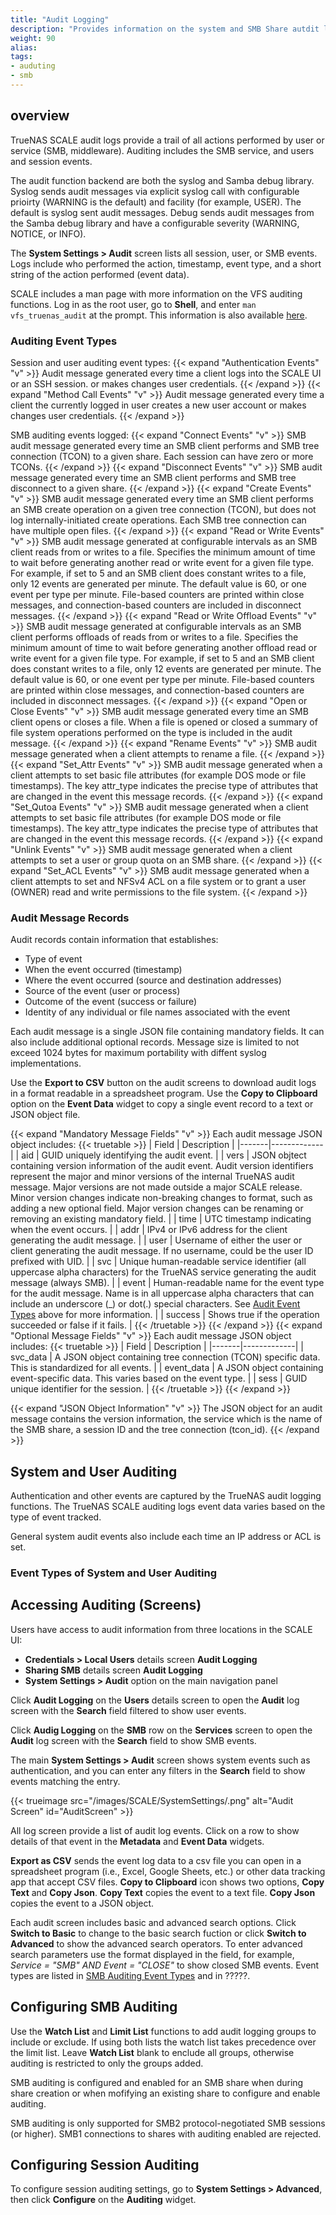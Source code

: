 ```yaml
---
title: "Audit Logging"
description: "Provides information on the system and SMB Share autdit logging screens and function in TrueNAS."
weight: 90
alias: 
tags:
- auduting
- smb 
---
```



## overview
TrueNAS SCALE audit logs provide a trail of all actions performed by user or service (SMB, middleware).
Auditing includes the SMB service, and users and session events.

The audit function backend are both the syslog and Samba debug library. 
Syslog sends audit messages via explicit syslog call with configurable prioirty (WARNING is the default) and facility (for example, USER).
The default is syslog sent audit messages.
Debug sends audit messages from the Samba debug library and have a configurable severity (WARNING, NOTICE, or INFO).

The **System Settings > Audit** screen lists all session, user, or SMB events.
Logs include who performed the action, timestamp, event type, and a short string of the action performed (event data).


SCALE includes a man page with more information on the VFS auditing functions. 
Log in as the root user, go to **Shell**, and enter `man vfs_truenas_audit` at the prompt.
This information is also available [here](https://github.com/truenas/samba/blob/SCALE-v4-19-stable/docs-xml/manpages/vfs_truenas_audit.8.xml).

### Auditing Event Types 
Session and user auditing event types:
{{< expand "Authentication Events" "v" >}}
Audit message generated every time a client logs into the SCALE UI or an SSH session.
 or makes changes user credentials. 
{{< /expand >}}
{{< expand "Method Call Events" "v" >}}
Audit message generated every time a client the currently logged in user creates a new user account or makes changes user credentials. 
{{< /expand >}}

SMB auditing events logged:
{{< expand "Connect Events" "v" >}}
SMB audit message generated every time an SMB client performs and SMB tree connection (TCON) to a given share.
Each session can have zero or more TCONs.
{{< /expand >}}
{{< expand "Disconnect Events" "v" >}}
SMB audit message generated every time an SMB client performs and SMB tree disconnect to a given share.
{{< /expand >}}
{{< expand "Create Events" "v" >}}
SMB audit message generated every time an SMB client performs an SMB create operation on a given tree connection (TCON), but does not log internally-initiated create operations. 
Each SMB tree connection can have multiple open files. 
{{< /expand >}}
{{< expand "Read or Write Events" "v" >}}
SMB audit message generated at configurable intervals as an SMB client reads from or writes to a file. 
Specifies the minimum amount of time to wait before generating another read or write event for a given file type. 
For example, if set to 5 and an SMB client does constant writes to a file, only 12 events are generated per minute. 
The default value is 60, or one event per type per minute.
File-based counters are printed within close messages, and connection-based counters are included in disconnect messages.
{{< /expand >}}
{{< expand "Read or Write Offload Events" "v" >}}
SMB audit message generated at configurable intervals as an SMB client performs offloads of reads from or writes to a file. 
Specifies the minimum amount of time to wait before generating another offload read or write event for a given file type. 
For example, if set to 5 and an SMB client does constant writes to a file, only 12 events are generated per minute. 
The default value is 60, or one event per type per minute.
File-based counters are printed within close messages, and connection-based counters are included in disconnect messages.
{{< /expand >}}
{{< expand "Open or Close Events" "v" >}}
SMB audit message generated every time an SMB client opens or closes a file. 
When a file is opened or closed a summary of file system operations performed on the type is included in the audit message.
{{< /expand >}}
{{< expand "Rename Events" "v" >}}
SMB audit message generated when a client attempts to rename a file.
{{< /expand >}}
{{< expand "Set_Attr Events" "v" >}}
SMB audit message generated when a client attempts to set basic file attributes (for example DOS mode or file timestamps). 
The key attr_type indicates the precise type of attributes that are changed in the event this message records.
{{< /expand >}}
{{< expand "Set_Qutoa Events" "v" >}}
SMB audit message generated when a client attempts to set basic file attributes (for example DOS mode or file timestamps). 
The key attr_type indicates the precise type of attributes that are changed in the event this message records.
{{< /expand >}}
{{< expand "Unlink Events" "v" >}}
SMB audit message generated when a client attempts to set a user or group quota on an SMB share.
{{< /expand >}}
{{< expand "Set_ACL Events" "v" >}}
SMB audit message generated when a client attempts to set and NFSv4 ACL on a file system or to grant a user (OWNER) read and write permissions to the file system.
{{< /expand >}}

### Audit Message Records
Audit records contain information that establishes:
* Type of event
* When the event occurred (timestamp)
* Where the event occurred (source and destination addresses)
* Source of the event (user or process)
* Outcome of the event (success or failure)
* Identity of any individual or file names associated with the event

Each audit message is a single JSON file containing mandatory fields. It can also include additional optional records.
Message size is limited to not exceed 1024 bytes for maximum portability with diffent syslog implementations.

Use the **Export to CSV** button on the audit screens to download audit logs in a format readable in a spreadsheet program.
Use the **Copy to Clipboard** option on the **Event Data** widget to copy a single event record to a text or JSON object file.

{{< expand "Mandatory Message Fields" "v" >}}
Each audit message JSON object includes:
{{< truetable >}}
| Field | Description |
|-------|-------------|
| aid | GUID uniquely identifying the audit event. |
| vers | JSON objtect containing version information of the audit event. Audit version identifiers represent the major and minor versions of the internal TrueNAS audit message. Major versions are not made outside a major SCALE release. Minor version changes indicate non-breaking changes to format, such as adding a new optional field. Major version changes can be renaming or removing an existing mandatory field. |
| time | UTC timestamp indicating when the event occurs. |
| addr | IPv4 or IPv6 address for the client generating the audit message. |
| user | Username of either the user or client generating the audit message. If no username, could be the user ID prefixed with UID. |
| svc | Unique human-readable service identifier (all uppercase alpha characters) for the TrueNAS service generating the audit message (always SMB). |
| event | Human-readable name for the event type for the audit message. Name is in all uppercase alpha characters that can include an underscore (_) or dot(.) special characters. See [Audit Event Types](#auditing-event-types) above for more information. |
| success | Shows true if the operation succeeded or false if it fails. |
{{< /truetable >}}
{{< /expand >}}
{{< expand "Optional Message Fields" "v" >}}
Each audit message JSON object includes:
{{< truetable >}}
| Field | Description |
|-------|-------------|
| svc_data | A JSON object containing tree connection (TCON) specific data. This is standardized for all events. |
| event_data | A JSON object containing event-specific data. This varies based on the event type. |
| sess | GUID unique identifier for the session. |
{{< /truetable >}}
{{< /expand >}}

{{< expand "JSON Object Information" "v" >}}
The JSON object for an audit message contains the version information, the service which is the name of the SMB share, a session ID and the tree connection (tcon_id).
{{< /expand >}}

## System and User Auditing
Authentication and other events are captured by the TrueNAS audit logging functions. 
The TrueNAS SCALE auditing logs event data varies based on the type of event tracked. 

General system audit events also include each time an IP address or ACL is set.

### Event Types of System and User Auditing

## Accessing Auditing (Screens)

Users have access to audit information from three locations in the SCALE UI:

* **Credentials > Local Users** details screen **Audit Logging** 
* **Sharing SMB** details screen **Audit Logging** 
* **System Settings > Audit** option on the main navigation panel

Click **Audit Logging** on the **Users** details screen to open the **Audit** log screen with the **Search** field filtered to show user events.

Click **Audig Logging** on the **SMB** row on the **Services** screen to open the **Audit** log screen with the **Search** field to show SMB events.

The main **System Settings > Audit** screen shows system events such as authentication, and you can enter any filters in the **Search** field to show events matching the entry.

{{< trueimage src="/images/SCALE/SystemSettings/.png" alt="Audit Screen" id="AuditScreen" >}}

All log screen provide a list of audit log events. Click on a row to show details of that event in the **Metadata** and **Event Data** widgets. 

**Export as CSV** sends the event log data to a csv file you can open in a spreadsheet program (i.e., Excel, Google Sheets, etc.) or other data tracking app that accept CSV files.
**Copy to Clipboard** icon shows two options, **Copy Text** and **Copy Json**.
**Copy Text** copies the event to a text file. **Copy Json** copies the event to a JSON object.

Each audit screen includes basic and advanced search options.
Click **Switch to Basic** to change to the basic search fuction or click **Switch to Advanced** to show the advanced search operators.
To enter advanced search parameters use the format displayed in the field, for example, *Service = "SMB" AND Event = "CLOSE"* to show closed SMB events. 
Event types are listed in [SMB Auditing Event Types](#smb-auditing-event-types) and in ?????.

## Configuring SMB Auditing

Use the **Watch List** and **Limit List** functions to add audit logging groups to include or exclude. If using both lists the watch list takes precedence over the limit list. Leave **Watch List** blank to enclude all groups, otherwise auditing is restricted to only the groups added.

SMB auditing is configured and enabled for an SMB share when during share creation or when mofifying an existing share to configure and enable auditing.

SMB auditing is only supported for SMB2 protocol-negotiated SMB sessions (or higher).
SMB1 connections to shares with auditing enabled are rejected. 

## Configuring Session Auditing
To configure session auditing settings, go to **System Settings > Advanced**, then click **Configure** on the **Auditing** widget.

